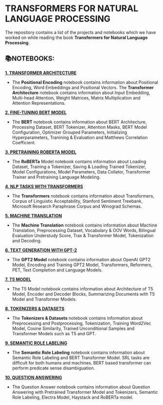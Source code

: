 # **TRANSFORMERS FOR NATURAL LANGUAGE PROCESSING**

The repository contains a list of the projects and notebooks which we have worked on while reading the book **Transformers for Natural Language Processing**.

## **📚NOTEBOOKS:**

[**1. TRANSFORMER ARCHITECTURE**](https://github.com/ThinamXx/Transformers_NLP/tree/main/01.%20Transformers%20for%20NLP/01.%20Transformer%20Architecture) 
- The **Positional Encoding** notebook contains information about Positional Encoding, Word Embeddings and Positional Vectors. The **Transformer Architecture** notebook contains information about Input Embedding, Multi-head Attention, Weight Matrices, Matrix Multiplication and Attention Representations.

[**2. FINE-TUNING BERT MODEL**](https://github.com/ThinamXx/Transformers_NLP/tree/main/01.%20Transformers%20for%20NLP/02.%20Fine-Tuning%20BERT%20Model)
- The **BERT** notebook contains information about BERT Architecture, Processing Dataset, BERT Tokenizer, Attention Masks, BERT Model Configuration, Optimizer Grouped Parameters, Initializing Hyperparameters, Tranining & Evaluation and Matthews Correlation Coefficient.

[**3. PRETRAINING ROBERTA MODEL**](https://github.com/ThinamXx/Transformers_NLP/tree/main/01.%20Transformers%20for%20NLP/03.%20Pretraining%20RoBERTa%20Model)
- The **RoBERTa** Model notebook contains information about Loading Dataset, Training a Tokenizer, Saving & Loading Trained Tokenizer, Model Configurations, Model Parameters, Data Collator, Transformer Trainer and Pretraining Language Modeling.

[**4. NLP TASKS WITH TRANSFORMERS**](https://github.com/ThinamXx/Transformers_NLP/tree/main/01.%20Transformers%20for%20NLP/04.%20NLP%20Tasks%20with%20Transformers) 
- The **Transformers** notebook contains information about Transformers, Corpus of Linguistic Acceptability, Stanford Sentiment Treebank, Microsoft Research Paraphrase Corpus and Winograd Schemas.

[**5. MACHINE TRANSLATION**](https://github.com/ThinamXx/Transformers_NLP/tree/main/01.%20Transformers%20for%20NLP/05.%20Machine%20Translation) 
- The **Machine Translation** notebook contains information about Machine Translation, Preprocessing Dataset, Vocabulary & OOV Words, Bilingual Evaluation Understudy Score, Trax & Transformer Model, Tokenization and Decoding.

[**6. TEXT GENERATION WITH GPT-2**](https://github.com/ThinamXx/Transformers_NLP/tree/main/01.%20Transformers%20for%20NLP/06.%20Text%20Generation%20GPT-2)
- The **GPT2 Model** notebook contains information about OpenAI GPT2 Model, Encoding and Training GPT2 Model, Transformers, Reformers, PET, Text Completion and Language Models.

[**7. T5 MODEL**](https://github.com/ThinamXx/Transformers_NLP/blob/main/01.%20Transformers%20for%20NLP/07.%20Summarization%20with%20T5/T5Model.ipynb)
- The T5 Model notebook contains information about Architecture of T5 Model, Encoder and Decoder Blocks, Summarizing Documents with T5 Model and Transformer Models.

[**8. TOKENIZERS & DATASETS**](https://github.com/ThinamXx/Transformers_NLP/tree/main/01.%20Transformers%20for%20NLP/08.%20Tokenizers%20%26%20Datasets) 
- The **Tokenizers & Datasets** notebook contains information about Preprocessing and Postprocessing, Tokenization, Training Word2Vec Model, Cosine Similarity, Trained Unconditional Samples and Transformer Models such as T5 and GPT.

[**9. SEMANTIC ROLE LABELING**](https://github.com/ThinamXx/Transformers_NLP/tree/main/01.%20Transformers%20for%20NLP/09.%20Semantic%20Role%20Labeling)
- The **Semantic Role Labeling** notebook contains information about Semantic Role Labeling and BERT Transformer Model. SRL tasks are difficult for both humans and machines. BERT based transformer can perform predicate sense disambiguation.

[**10. QUESTION ANSWERING**](https://github.com/ThinamXx/Transformers_NLP/tree/main/01.%20Transformers%20for%20NLP/10.%20Question%20Answering)
- The Question Answer notebook contains information about Question Answering with Pretrained Transformer Model and Tokenizers, Semantic Role Labeling, Electra Model, Haystack and RoBERTa model.
